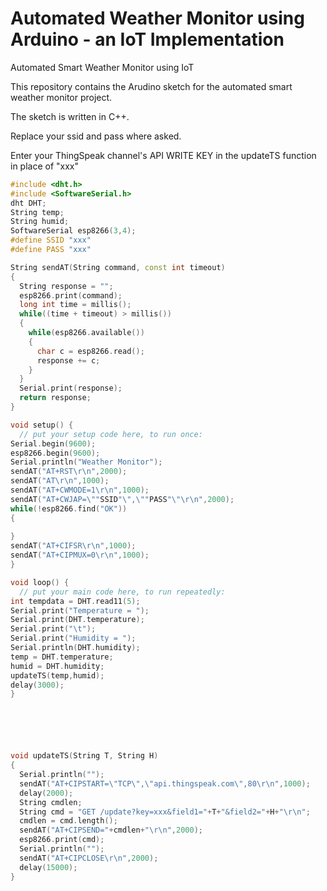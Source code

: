 # Automated Weather Monitor using Arduino - an IoT Implementation

Automated Smart Weather Monitor using IoT

This repository contains the Arudino sketch for the automated smart weather monitor project.

The sketch is written in C++.

Replace your ssid and pass where asked.

Enter your ThingSpeak channel's API WRITE KEY in the updateTS function in place of "xxx"

```c++
#include <dht.h>
#include <SoftwareSerial.h>
dht DHT;
String temp;
String humid;
SoftwareSerial esp8266(3,4);
#define SSID "xxx"
#define PASS "xxx"

String sendAT(String command, const int timeout)
{
  String response = "";
  esp8266.print(command);
  long int time = millis();
  while((time + timeout) > millis())
  {
    while(esp8266.available())
    {
      char c = esp8266.read();
      response += c;
    }
  }
  Serial.print(response);
  return response;
}

void setup() {
  // put your setup code here, to run once:
Serial.begin(9600);
esp8266.begin(9600);
Serial.println("Weather Monitor");
sendAT("AT+RST\r\n",2000);
sendAT("AT\r\n",1000);
sendAT("AT+CWMODE=1\r\n",1000);
sendAT("AT+CWJAP=\""SSID"\",\""PASS"\"\r\n",2000);
while(!esp8266.find("OK"))
{
  
}
sendAT("AT+CIFSR\r\n",1000);
sendAT("AT+CIPMUX=0\r\n",1000);
}

void loop() {
  // put your main code here, to run repeatedly:
int tempdata = DHT.read11(5);
Serial.print("Temperature = ");
Serial.print(DHT.temperature);
Serial.print("\t");
Serial.print("Humidity = ");
Serial.println(DHT.humidity);
temp = DHT.temperature;
humid = DHT.humidity;
updateTS(temp,humid);
delay(3000);
}






void updateTS(String T, String H)
{
  Serial.println("");
  sendAT("AT+CIPSTART=\"TCP\",\"api.thingspeak.com\",80\r\n",1000);
  delay(2000);
  String cmdlen;
  String cmd = "GET /update?key=xxx&field1="+T+"&field2="+H+"\r\n";
  cmdlen = cmd.length();
  sendAT("AT+CIPSEND="+cmdlen+"\r\n",2000);
  esp8266.print(cmd);
  Serial.println("");
  sendAT("AT+CIPCLOSE\r\n",2000);
  delay(15000);
}
```